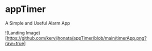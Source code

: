 # appTimer
A Simple and Useful Alarm App

!(Landing Image)[https://github.com/kervijhonata/appTimer/blob/main/timerApp.png?raw=true]
